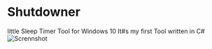 # Shutdowner
 little Sleep Timer Tool for Windows 10
 It#s my first Tool written in C#
![Scrennshot](https://github.com/VenominousX/Shutdowner/blob/Master//Image/SharedScreenshot.jpg?raw=true)
